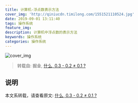 ```yaml
---
title: 计算机-浮点数表示方法
cover_img: 'http://qiniucdn.timilong.com/1551521110524.jpg'
date: 2019-09-01 13:11:40
tags: 操作系统
feature_img:
description: 计算机中浮点数的表示方法
keywords: 操作系统
categories: 操作系统
---
```


![cover_img](http://qiniucdn.timilong.com/1551521110524.jpg)

> 转载自: 掘金, [什么, 0.3 - 0.2 ≠ 0.1 ?](https://juejin.im/post/5d67656ff265da03d316d502)

## 说明
本文系转载，请查看原文: [什么, 0.3 - 0.2 ≠ 0.1 ?](https://juejin.im/post/5d67656ff265da03d316d502) 


